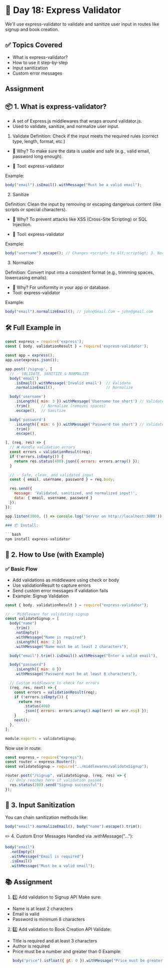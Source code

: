 # 📅 Day 18: Express Validator

We'll use express-validator to validate and sanitize user input in routes like signup and book creation.

## ✅ Topics Covered

- What is express-validator?
- How to use it step-by-step
- Input sanitization
- Custom error messages

## Assignment

## 📦 1. What is express-validator?

- A set of Express.js middlewares that wraps around validator.js.
- Used to validate, sanitize, and normalize user input.

1. Validate
   Definition: Check if the input meets the required rules (correct type, length, format, etc.)

- 📌 Why? To make sure the data is usable and safe (e.g., valid email, password long enough).

- 🔧 Tool: express-validator

Example:

```js
body("email").isEmail().withMessage("Must be a valid email");
```

2. Sanitize

Definition: Clean the input by removing or escaping dangerous content (like scripts or special characters).

- 📌 Why? To prevent attacks like XSS (Cross-Site Scripting) or SQL Injection.

- 🔧 Tool: express-validator

Example:

```js
body("username").escape(); // Changes <script> to &lt;script&gt; 3. Normalize
```

3. Normalize

Definition: Convert input into a consistent format (e.g., trimming spaces, lowercasing emails).

- 📌 Why? For uniformity in your app or database.
- Tool: express-validator

Example:

```js
body("email").normalizeEmail(); // john@Gmail.Com → john@gmail.com
```

## 🛠 Full Example in

````js
const express = require('express');
const { body, validationResult } = require('express-validator');

const app = express();
app.use(express.json());

app.post('/signup', [
  // ✅ VALIDATE, SANITIZE & NORMALIZE
  body('email')
    .isEmail().withMessage('Invalid email')  // Validate
    .normalizeEmail(),                       // Normalize

  body('username')
    .isLength({ min: 3 }).withMessage('Username too short') // Validate
    .trim()     // Normalize (removes spaces)
    .escape(),  // Sanitize

  body('password')
    .isLength({ min: 6 }).withMessage('Password too short') // Validate
    .trim()
    .escape(),

], (req, res) => {
  // ❌ Handle validation errors
  const errors = validationResult(req);
  if (!errors.isEmpty()) {
    return res.status(400).json({ errors: errors.array() });
  }

  // ✅ Safe, clean, and validated input
  const { email, username, password } = req.body;

  res.send({
    message: 'Validated, sanitized, and normalized input!',
    data: { email, username, password }
  });
});

app.listen(3000, () => console.log('Server on http://localhost:3000'));
```
### 📦 Install:

```bash
npm install express-validator
````

## 🧩 2. How to Use (with Example)

### ✅ Basic Flow

- Add validations as middleware using check or body
- Use validationResult to capture errors
- Send custom error messages if validation fails
- Example: Signup Validation

```js
const { body, validationResult } = require("express-validator");

// ✅ Middleware for validating signup
const validateSignup = [
  body("name")
    .trim()
    .notEmpty()
    .withMessage("Name is required")
    .isLength({ min: 2 })
    .withMessage("Name must be at least 2 characters"),

  body("email").trim().isEmail().withMessage("Enter a valid email"),

  body("password")
    .isLength({ min: 8 })
    .withMessage("Password must be at least 8 characters"),

  // Custom middleware to check for errors
  (req, res, next) => {
    const errors = validationResult(req);
    if (!errors.isEmpty()) {
      return res
        .status(400)
        .json({ errors: errors.array().map((err) => err.msg) });
    }
    next();
  },
];

module.exports = validateSignup;
```

Now use in route:

```js
const express = require("express");
const router = express.Router();
const validateSignup = require("../middlewares/validateSignup");

router.post("/signup", validateSignup, (req, res) => {
  // Only reaches here if validation passed
  res.status(200).send("Signup successful");
});
```

## 🧼 3. Input Sanitization

You can chain sanitization methods like:

```js
body("email").normalizeEmail(), body("name").escape().trim();
```

✏️ 4. Custom Error Messages
Handled via .withMessage("..."):

```js
body("email")
  .notEmpty()
  .withMessage("Email is required")
  .isEmail()
  .withMessage("Must be a valid email");
```

## 📚 Assignment

1. 1️⃣ Add validation to Signup API
   Make sure:

- Name is at least 2 characters
- Email is valid
- Password is minimum 8 characters

2. 2️⃣ Add validation to Book Creation API
   Validate:

- Title is required and at least 3 characters
- Author is required
- Price must be a number and greater than 0
  Example:
  ```js
  body("price").isFloat({ gt: 0 }).withMessage("Price must be greater than 0");
  ```
